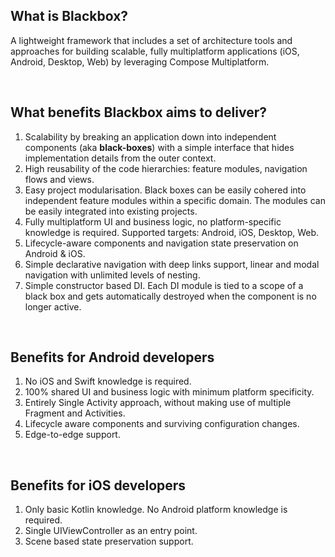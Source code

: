 ## What is Blackbox?

A lightweight framework that includes a set of architecture tools and approaches for building scalable, fully multiplatform applications (iOS, Android, Desktop, Web) by leveraging Compose Multiplatform.

<br/>

## What benefits Blackbox aims to deliver?

1. Scalability by breaking an application down into independent components (aka **black-boxes**) with a simple interface that hides implementation details from the outer context. 
2. High reusability of the code hierarchies: feature modules, navigation flows and views. 
3. Easy project modularisation. Black boxes can be easily cohered into independent feature modules within a specific domain. The modules can be easily integrated into existing projects.
5. Fully multiplatform UI and business logic, no platform-specific knowledge is required. Supported targets: Android, iOS, Desktop, Web.
6. Lifecycle-aware components and navigation state preservation on Android & iOS.
7. Simple declarative navigation with deep links support, linear and modal navigation with unlimited levels of nesting.
8. Simple constructor based DI. Each DI module is tied to a scope of a black box and gets automatically destroyed when the component is no longer active.

<br/>

## Benefits for Android developers

1. No iOS and Swift knowledge is required. 
2. 100% shared UI and business logic with minimum platform specificity.
3. Entirely Single Activity approach, without making use of multiple Fragment and Activities.
4. Lifecycle aware components and surviving configuration changes.
5. Edge-to-edge support.

<br/>

## Benefits for iOS developers

1. Only basic Kotlin knowledge. No Android platform knowledge is required.  
2. Single UIViewController as an entry point. 
3. Scene based state preservation support.
